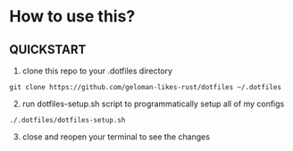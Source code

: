 # How to use this?

## QUICKSTART

1. clone this repo to your .dotfiles directory
```
git clone https://github.com/geloman-likes-rust/dotfiles ~/.dotfiles
```

2. run dotfiles-setup.sh script to programmatically setup all of my configs
```
./.dotfiles/dotfiles-setup.sh
```

3. close and reopen your terminal to see the changes

